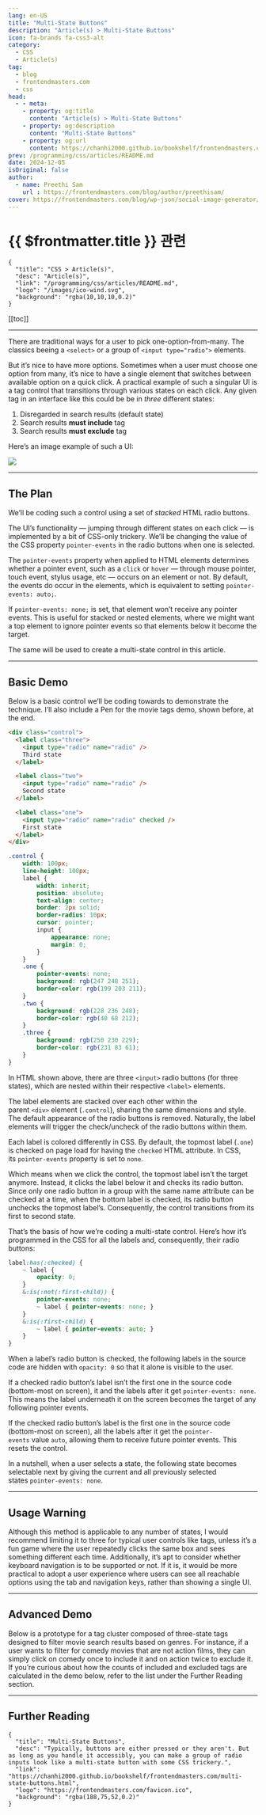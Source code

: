 ```yaml
---
lang: en-US
title: "Multi-State Buttons"
description: "Article(s) > Multi-State Buttons"
icon: fa-brands fa-css3-alt
category:
  - CSS
  - Article(s)
tag:
  - blog
  - frontendmasters.com
  - css
head:
  - - meta:
    - property: og:title
      content: "Article(s) > Multi-State Buttons"
    - property: og:description
      content: "Multi-State Buttons"
    - property: og:url
      content: https://chanhi2000.github.io/bookshelf/frontendmasters.com/multi-state-buttons.html
prev: /programming/css/articles/README.md
date: 2024-12-05
isOriginal: false
author:
  - name: Preethi Sam
    url : https://frontendmasters.com/blog/author/preethisam/
cover: https://frontendmasters.com/blog/wp-json/social-image-generator/v1/image/4677
---
```


# {{ $frontmatter.title }} 관련

```component VPCard
{
  "title": "CSS > Article(s)",
  "desc": "Article(s)",
  "link": "/programming/css/articles/README.md",
  "logo": "/images/ico-wind.svg",
  "background": "rgba(10,10,10,0.2)"
}
```

[[toc]]

---

<SiteInfo
  name="Multi-State Buttons"
  desc="Typically, buttons are either pressed or they aren't. But as long as you handle it accessibly, you can make a group of radio inputs look like a multi-state button with some CSS trickery."
  url="https://frontendmasters.com/blog/multi-state-buttons/"
  logo="https://frontendmasters.com/favicon.ico"
  preview="https://frontendmasters.com/blog/wp-json/social-image-generator/v1/image/4677"/>

There are traditional ways for a user to pick one-option-from-many. The classics beeing a `<select>` or a group of `<input type="radio">` elements.

But it’s nice to have more options. Sometimes when a user must choose one option from many, it’s nice to have a single element that switches between available option on a quick click. A practical example of such a singular UI is a tag control that transitions through various states on each click. Any given tag in an interface like this could be be in *three* different states:

1. Disregarded in search results (default state)
2. Search results **must include** tag
3. Search results **must exclude** tag

Here’s an image example of such a UI:

![](https://i0.wp.com/frontendmasters.com/blog/wp-content/uploads/2024/12/s_2B6564E11D1E51AC46777C57EB87ECE5CDB861925A4A306B5E22E667A57CB6A7_1732966272424_tagcloud.png?resize=1024%2C632&ssl=1)

---

## The Plan

We’ll be coding such a control using a set of *stacked* HTML radio buttons.

The UI’s functionality — jumping through different states on each click — is implemented by a bit of CSS-only trickery. We’ll be changing the value of the CSS property `pointer-events` in the radio buttons when one is selected.

The `pointer-events` property when applied to HTML elements determines whether a pointer event, such as a `click` or `hover` — through mouse pointer, touch event, stylus usage, etc — occurs on an element or not. By default, the events do occur in the elements, which is equivalent to setting `pointer-events: auto;`.

If `pointer-events: none;` is set, that element won’t receive any pointer events. This is useful for stacked or nested elements, where we might want a top element to ignore pointer events so that elements below it become the target.

The same will be used to create a multi-state control in this article.

---

## Basic Demo

Below is a basic control we’ll be coding towards to demonstrate the technique. I’ll also include a Pen for the movie tags demo, shown before, at the end.

<CodePen
  user="rpsthecoder"
  slug-hash="yLmwMww"
  title="Muti-state control (three states)"
  :default-tab="['css','result']"
  :theme="$isDarkmode ? 'dark': 'light'"/>

```html
<div class="control">
  <label class="three">
    <input type="radio" name="radio" />
    Third state
  </label>

  <label class="two">
    <input type="radio" name="radio" />
    Second state
  </label>

  <label class="one">
    <input type="radio" name="radio" checked />
    First state
  </label>
</div>
```

```scss :collapsed-lines
.control {
    width: 100px;
    line-height: 100px;
    label {
        width: inherit;
        position: absolute; 
        text-align: center;
        border: 2px solid;
        border-radius: 10px;
        cursor: pointer;
        input {
            appearance: none;
            margin: 0;
        }
    }
    .one {
        pointer-events: none;
        background: rgb(247 248 251);
        border-color: rgb(199 203 211); 
    }
    .two {
        background: rgb(228 236 248);
        border-color: rgb(40 68 212); 
    }
    .three {
        background: rgb(250 230 229);
        border-color: rgb(231 83 61);
    }
}
```

In HTML shown above, there are three `<input>` radio buttons (for three states), which are nested within their respective `<label>` elements.

The label elements are stacked over each other within the parent `<div>` element (`.control`), sharing the same dimensions and style. The default appearance of the radio buttons is removed. Naturally, the label elements will trigger the check/uncheck of the radio buttons within them.

Each label is colored differently in CSS. By default, the topmost label (`.one`) is checked on page load for having the `checked` HTML attribute. In CSS, its `pointer-events` property is set to `none`.

Which means when we click the control, the topmost label isn’t the target anymore. Instead, it clicks the label below it and checks its radio button. Since only one radio button in a group with the same name attribute can be checked at a time, when the bottom label is checked, its radio button unchecks the topmost label’s. Consequently, the control transitions from its first to second state.

That’s the basis of how we’re coding a multi-state control. Here’s how it’s programmed in the CSS for all the labels and, consequently, their radio buttons:

```scss
label:has(:checked) {
    ~ label {
        opacity: 0;
    }
    &:is(:not(:first-child)) {
        pointer-events: none;
        ~ label { pointer-events: none; }
    }
    &:is(:first-child) {
        ~ label { pointer-events: auto; }
    }
}
```

When a label’s radio button is checked, the following labels in the source code are hidden with `opacity: 0` so that it alone is visible to the user.

If a checked radio button’s label isn’t the first one in the source code (bottom-most on screen), it and the labels after it get `pointer-events: none`. This means the label underneath it on the screen becomes the target of any following pointer events.

If the checked radio button’s label is the first one in the source code (bottom-most on screen), all the labels after it get the `pointer-events` value `auto`, allowing them to receive future pointer events. This resets the control.

In a nutshell, when a user selects a state, the following state becomes selectable next by giving the current and all previously selected states `pointer-events: none`.

---

## Usage Warning

Although this method is applicable to any number of states, I would recommend limiting it to three for typical user controls like tags, unless it’s a fun game where the user repeatedly clicks the same box and sees something different each time. Additionally, it’s apt to consider whether keyboard navigation is to be supported or not. If it is, it would be more practical to adopt a user experience where users can see all reachable options using the tab and navigation keys, rather than showing a single UI.

---

## Advanced Demo

Below is a prototype for a tag cluster composed of three-state tags designed to filter movie search results based on genres. For instance, if a user wants to filter for comedy movies that are not action films, they can simply click on comedy once to include it and on action twice to exclude it. If you’re curious about how the counts of included and excluded tags are calculated in the demo below, refer to the list under the Further Reading section.

<CodePen
  user="rpsthecoder"
  slug-hash="yLmwMZZ"
  title="Muti-state control (tag cloud)"
  :default-tab="['css','result']"
  :theme="$isDarkmode ? 'dark': 'light'"/>

---

## Further Reading

<SiteInfo
  name="pointer-events - CSS: Cascading Style Sheets | MDN"
  desc="The pointer-events CSS property sets under what circumstances (if any) a particular graphic element can become the target of pointer events."
  url="https://developer.mozilla.org/en-US/docs/Web/CSS/pointer-events/"
  logo="https://developer.mozilla.org/favicon-48x48.bc390275e955dacb2e65.png"
  preview="https://developer.mozilla.org/mdn-social-share.d893525a4fb5fb1f67a2.png"/>

<SiteInfo
  name="<input type='radio'> - HTML: HyperText Markup Language | MDN"
  desc="<input> elements of type radio are generally used in radio groups—collections of radio buttons describing a set of related options."
  url="https://developer.mozilla.org/en-US/docs/Web/HTML/Element/input/radio/"
  logo="https://developer.mozilla.org/favicon-48x48.bc390275e955dacb2e65.png"
  preview="https://developer.mozilla.org/mdn-social-share.d893525a4fb5fb1f67a2.png"/>

<SiteInfo
  name="Counting With CSS Counters And CSS Grid | CSS-Tricks"
  desc="In this post, we're going to demonstrate how we can use the source order independence of CSS Grid to solve a layout issue that's the result of a source order constraint. Specifically, we're going to look at checkboxes and CSS Counters—two concepts that rely on source order when used together."
  url="https://css-tricks.com/counting-css-counters-css-grid/"
  logo="https://i0.wp.com/css-tricks.com/wp-content/uploads/2021/07/star.png?fit=180%2C180&ssl=1"
  preview="https://css-tricks.com/wp-json/social-image-generator/v1/image/266050"/>

<!-- TODO: add ARTICLE CARD -->
```component VPCard
{
  "title": "Multi-State Buttons",
  "desc": "Typically, buttons are either pressed or they aren't. But as long as you handle it accessibly, you can make a group of radio inputs look like a multi-state button with some CSS trickery.",
  "link": "https://chanhi2000.github.io/bookshelf/frontendmasters.com/multi-state-buttons.html",
  "logo": "https://frontendmasters.com/favicon.ico",
  "background": "rgba(188,75,52,0.2)"
}
```
